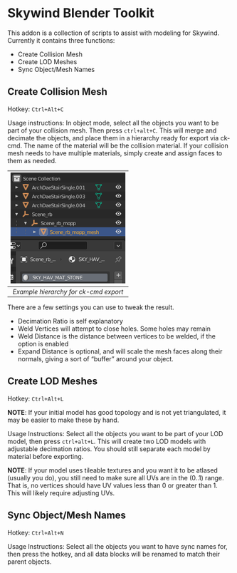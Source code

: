 # Skywind Blender Toolkit

This addon is a collection of scripts to assist with modeling for Skywind. Currently it contains three functions:
- Create Collision Mesh
- Create LOD Meshes
- Sync Object/Mesh Names

## Create Collision Mesh

Hotkey: `Ctrl+Alt+C`

Usage instructions:
In object mode, select all the objects you want to be part of your collision mesh. Then press `ctrl+alt+C`. This will merge and decimate the objects, and place them in a hierarchy ready for export via ck-cmd. The name of the material will be the collision material. If your collision mesh needs to have multiple materials, simply create and assign faces to them as needed.

| ![ckcmdexample.png](doc/images/ckcmdexample.png) | 
|:--:| 
| *Example hierarchy for ck-cmd export* |

There are a few settings you can use to tweak the result.
- Decimation Ratio is self explanatory
- Weld Vertices will attempt to close holes. Some holes may remain
- Weld Distance is the distance between vertices to be welded, if the option is enabled
- Expand Distance is optional, and will scale the mesh faces along their normals, giving a sort of “buffer” around your object.

## Create LOD Meshes

Hotkey: `Ctrl+Alt+L`

**NOTE**: If your initial model has good topology and is not yet triangulated, it may be easier to make these by hand.

Usage Instructions:
Select all the objects you want to be part of your LOD model, then press `ctrl+alt+L`. This will create two LOD models with adjustable decimation ratios. You should still separate each model by material before exporting.

**NOTE**: If your model uses tileable textures and you want it to be atlased (usually you do), you still need to make sure all UVs are in the (0..1) range. That is, no vertices should have UV values less than 0 or greater than 1. This will likely require adjusting UVs.

## Sync Object/Mesh Names

Hotkey: `Ctrl+Alt+N`

Usage Instructions:
Select all the objects you want to have sync names for, then press the hotkey, and all data blocks will be renamed to match their parent objects.
